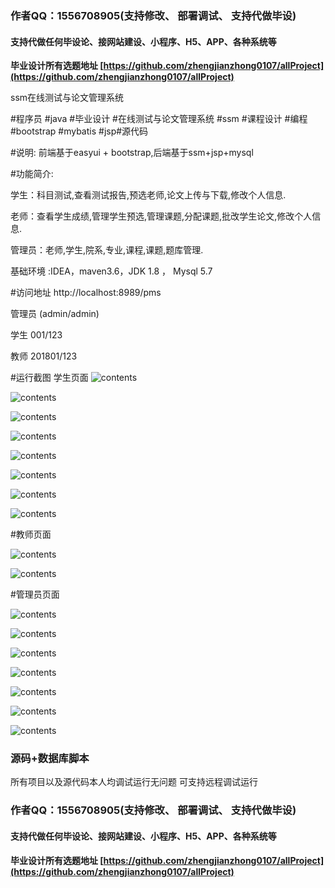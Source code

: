 ### 作者QQ：1556708905(支持修改、 部署调试、 支持代做毕设)

#### 支持代做任何毕设论、接网站建设、小程序、H5、APP、各种系统等

**毕业设计所有选题地址 [https://github.com/zhengjianzhong0107/allProject](https://github.com/zhengjianzhong0107/allProject)**

ssm在线测试与论文管理系统

#程序员 #java #毕业设计 #在线测试与论文管理系统 #ssm #课程设计 #编程 #bootstrap #mybatis #jsp#源代码

#说明:
前端基于easyui + bootstrap,后端基于ssm+jsp+mysql

#功能简介:

学生：科目测试,查看测试报告,预选老师,论文上传与下载,修改个人信息.

老师：查看学生成绩,管理学生预选,管理课题,分配课题,批改学生论文,修改个人信息.

管理员：老师,学生,院系,专业,课程,课题,题库管理.

基础环境 :IDEA，maven3.6，JDK 1.8 ， Mysql 5.7

#访问地址
http://localhost:8989/pms

管理员 (admin/admin)

学生  001/123

教师  201801/123

#运行截图
学生页面
![contents](./picture/picture1.png)

![contents](./picture/picture7.png)

![contents](./picture/picture2.png)

![contents](./picture/picture3.png)

![contents](./picture/picture10.png)

![contents](./picture/picture4.png)

![contents](./picture/picture5.png)

![contents](./picture/picture6.png)

#教师页面

![contents](./picture/picture8.png)

![contents](./picture/picture9.png)

#管理员页面

![contents](./picture/picture11.png)

![contents](./picture/picture12.png)

![contents](./picture/picture13.png)

![contents](./picture/picture14.png)

![contents](./picture/picture15.png)

![contents](./picture/picture16.png)

![contents](./picture/picture17.png)

### 源码+数据库脚本

所有项目以及源代码本人均调试运行无问题 可支持远程调试运行

### 作者QQ：1556708905(支持修改、 部署调试、 支持代做毕设)

#### 支持代做任何毕设论、接网站建设、小程序、H5、APP、各种系统等

**毕业设计所有选题地址 [https://github.com/zhengjianzhong0107/allProject](https://github.com/zhengjianzhong0107/allProject)**
